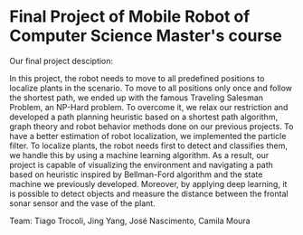 # Final Project of Mobile Robot of Computer Science Master's course 

Our final project desciption:

In this project, the robot needs to move to all predefined positions to localize plants in the scenario. To move to all positions only once and follow the shortest path, we ended up with the famous Traveling Salesman Problem, an NP-Hard problem. To overcome it, we relax our restriction and developed a path planning heuristic based on a shortest path algorithm, graph theory and robot behavior methods done on our previous projects. To have a better estimation of robot localization, we implemented the particle filter. To localize plants, the robot needs first to detect and classifies them, we handle this by using a machine learning algorithm. As a result, our project is capable of visualizing the environment and navigating a path based on heuristic inspired by Bellman-Ford algorithm and the state machine we previously developed. Moreover, by applying deep learning, it is possible to detect objects and measure the distance between the frontal sonar sensor and the vase of the plant.

Team:
Tiago Trocoli,
Jing Yang,
José Nascimento,
Camila Moura
